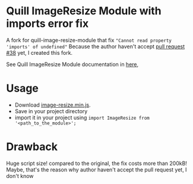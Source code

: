 # Quill ImageResize Module with imports error fix

A fork for quill-image-resize-module that fix `"Cannot read property 'imports' of undefined"`
Because the author haven't accept [pull request #38](https://github.com/kensnyder/quill-image-resize-module/pull/38) yet, I created this fork. 

See Quill ImageResize Module documentation in [here](https://github.com/kensnyder/quill-image-resize-module),

# Usage 

- Download [image-resize.min.js](https://github.com/khasburrahman/quill-image-resize-module-fix-imports-error/raw/master/image-resize.min.js). 
- Save in your project directory 
- import it in your project using `import ImageResize from '<path_to_the_module>';`

# Drawback 

Huge script size! compared to the original, the fix costs more than 200kB!
Maybe, that's the reason why author haven't accept the pull request yet, I don't know
